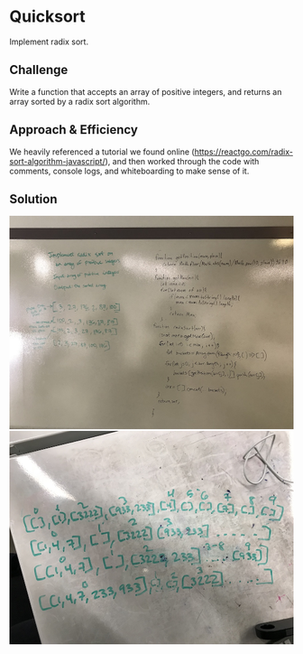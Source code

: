 # Quicksort
Implement radix sort.

## Challenge
Write a function that accepts an array of positive integers, and returns an array sorted by a radix sort algorithm.

## Approach & Efficiency
We heavily referenced a tutorial we found online (https://reactgo.com/radix-sort-algorithm-javascript/), and then worked through the code with comments, console logs, and whiteboarding to make sense of it.

## Solution
![whiteboard](radix-board.JPG)
![understanding the code](radix-scribbling.jpg)